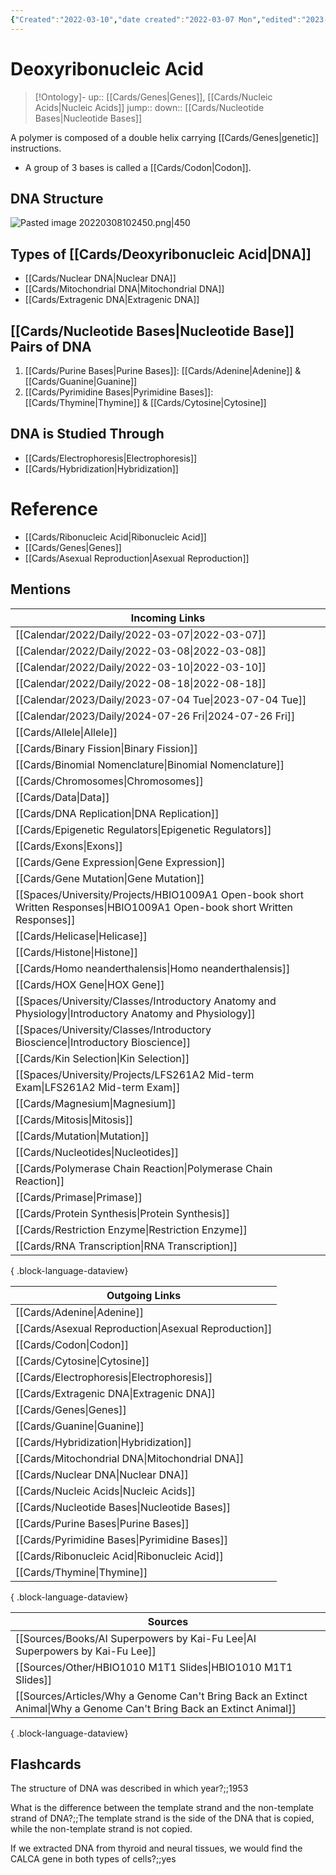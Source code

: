 ```yaml
---
{"Created":"2022-03-10","date created":"2022-03-07 Mon","edited":"2023-04-06 Thu","aliases":["Deoxyribonucleic acid","DNA"],"tags":["Uni/BIM202","flashcards/BIM202","Uni/LFS252","flashcards/LFS252"],"dg-publish":true,"permalink":"/cards/deoxyribonucleic-acid/","dgPassFrontmatter":true}
---
```


# Deoxyribonucleic Acid

> [!Ontology]-
> up:: [[Cards/Genes\|Genes]], [[Cards/Nucleic Acids\|Nucleic Acids]]
> jump::
> down:: [[Cards/Nucleotide Bases\|Nucleotide Bases]]

A polymer is composed of a double helix carrying [[Cards/Genes\|genetic]] instructions. 
- A group of 3 bases is called a [[Cards/Codon\|Codon]].

## DNA Structure

![Pasted image 20220308102450.png|450](/img/user/Extras/Images/Pasted%20image%2020220308102450.png)

## Types of [[Cards/Deoxyribonucleic Acid\|DNA]]

- [[Cards/Nuclear DNA\|Nuclear DNA]]
- [[Cards/Mitochondrial DNA\|Mitochondrial DNA]]
- [[Cards/Extragenic DNA\|Extragenic DNA]]

## [[Cards/Nucleotide Bases\|Nucleotide Base]] Pairs of DNA

1. [[Cards/Purine Bases\|Purine Bases]]: [[Cards/Adenine\|Adenine]] & [[Cards/Guanine\|Guanine]]
2. [[Cards/Pyrimidine Bases\|Pyrimidine Bases]]: [[Cards/Thymine\|Thymine]] & [[Cards/Cytosine\|Cytosine]]

## DNA is Studied Through

- [[Cards/Electrophoresis\|Electrophoresis]]
- [[Cards/Hybridization\|Hybridization]]

# Reference

- [[Cards/Ribonucleic Acid\|Ribonucleic Acid]]
- [[Cards/Genes\|Genes]]
- [[Cards/Asexual Reproduction\|Asexual Reproduction]]

## Mentions

| Incoming Links                                                                                                               |
| ---------------------------------------------------------------------------------------------------------------------------- |
| [[Calendar/2022/Daily/2022-03-07\|2022-03-07]]                                                                            |
| [[Calendar/2022/Daily/2022-03-08\|2022-03-08]]                                                                            |
| [[Calendar/2022/Daily/2022-03-10\|2022-03-10]]                                                                            |
| [[Calendar/2022/Daily/2022-08-18\|2022-08-18]]                                                                            |
| [[Calendar/2023/Daily/2023-07-04 Tue\|2023-07-04 Tue]]                                                                    |
| [[Calendar/2023/Daily/2024-07-26 Fri\|2024-07-26 Fri]]                                                                    |
| [[Cards/Allele\|Allele]]                                                                                                  |
| [[Cards/Binary Fission\|Binary Fission]]                                                                                  |
| [[Cards/Binomial Nomenclature\|Binomial Nomenclature]]                                                                    |
| [[Cards/Chromosomes\|Chromosomes]]                                                                                        |
| [[Cards/Data\|Data]]                                                                                                      |
| [[Cards/DNA Replication\|DNA Replication]]                                                                                |
| [[Cards/Epigenetic Regulators\|Epigenetic Regulators]]                                                                    |
| [[Cards/Exons\|Exons]]                                                                                                    |
| [[Cards/Gene Expression\|Gene Expression]]                                                                                |
| [[Cards/Gene Mutation\|Gene Mutation]]                                                                                    |
| [[Spaces/University/Projects/HBIO1009A1 Open-book short Written Responses\|HBIO1009A1 Open-book short Written Responses]] |
| [[Cards/Helicase\|Helicase]]                                                                                              |
| [[Cards/Histone\|Histone]]                                                                                                |
| [[Cards/Homo neanderthalensis\|Homo neanderthalensis]]                                                                    |
| [[Cards/HOX Gene\|HOX Gene]]                                                                                              |
| [[Spaces/University/Classes/Introductory Anatomy and Physiology\|Introductory Anatomy and Physiology]]                    |
| [[Spaces/University/Classes/Introductory Bioscience\|Introductory Bioscience]]                                            |
| [[Cards/Kin Selection\|Kin Selection]]                                                                                    |
| [[Spaces/University/Projects/LFS261A2 Mid-term Exam\|LFS261A2 Mid-term Exam]]                                             |
| [[Cards/Magnesium\|Magnesium]]                                                                                            |
| [[Cards/Mitosis\|Mitosis]]                                                                                                |
| [[Cards/Mutation\|Mutation]]                                                                                              |
| [[Cards/Nucleotides\|Nucleotides]]                                                                                        |
| [[Cards/Polymerase Chain Reaction\|Polymerase Chain Reaction]]                                                            |
| [[Cards/Primase\|Primase]]                                                                                                |
| [[Cards/Protein Synthesis\|Protein Synthesis]]                                                                            |
| [[Cards/Restriction Enzyme\|Restriction Enzyme]]                                                                          |
| [[Cards/RNA Transcription\|RNA Transcription]]                                                                            |

{ .block-language-dataview}

| Outgoing Links                                          |
| ------------------------------------------------------- |
| [[Cards/Adenine\|Adenine]]                           |
| [[Cards/Asexual Reproduction\|Asexual Reproduction]] |
| [[Cards/Codon\|Codon]]                               |
| [[Cards/Cytosine\|Cytosine]]                         |
| [[Cards/Electrophoresis\|Electrophoresis]]           |
| [[Cards/Extragenic DNA\|Extragenic DNA]]             |
| [[Cards/Genes\|Genes]]                               |
| [[Cards/Guanine\|Guanine]]                           |
| [[Cards/Hybridization\|Hybridization]]               |
| [[Cards/Mitochondrial DNA\|Mitochondrial DNA]]       |
| [[Cards/Nuclear DNA\|Nuclear DNA]]                   |
| [[Cards/Nucleic Acids\|Nucleic Acids]]               |
| [[Cards/Nucleotide Bases\|Nucleotide Bases]]         |
| [[Cards/Purine Bases\|Purine Bases]]                 |
| [[Cards/Pyrimidine Bases\|Pyrimidine Bases]]         |
| [[Cards/Ribonucleic Acid\|Ribonucleic Acid]]         |
| [[Cards/Thymine\|Thymine]]                           |

{ .block-language-dataview}

| Sources                                                                                                                  |
| ------------------------------------------------------------------------------------------------------------------------ |
| [[Sources/Books/AI Superpowers by Kai-Fu Lee\|AI Superpowers by Kai-Fu Lee]]                                          |
| [[Sources/Other/HBIO1010 M1T1 Slides\|HBIO1010 M1T1 Slides]]                                                          |
| [[Sources/Articles/Why a Genome Can't Bring Back an Extinct Animal\|Why a Genome Can't Bring Back an Extinct Animal]] |

{ .block-language-dataview}

## Flashcards

The structure of DNA was described in which year?;;1953
<!--SR:!2024-08-23,2,210-->

What is the difference between the template strand and the non-template strand of DNA?;;The template strand is the side of the DNA that is copied, while the non-template strand is not copied.
<!--SR:!2024-08-23,2,230-->

If we extracted DNA from thyroid and neural tissues, we would find the CALCA gene in both types of cells?;;yes
<!--SR:!2024-08-23,2,248-->
